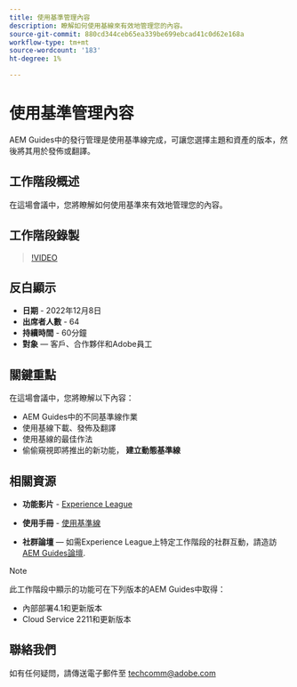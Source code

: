 ```yaml
---
title: 使用基準管理內容
description: 瞭解如何使用基線來有效地管理您的內容。
source-git-commit: 880cd344ceb65ea339be699ebcad41c0d62e168a
workflow-type: tm+mt
source-wordcount: '183'
ht-degree: 1%

---
```


# 使用基準管理內容

AEM Guides中的發行管理是使用基準線完成，可讓您選擇主題和資產的版本，然後將其用於發佈或翻譯。

## 工作階段概述

在這場會議中，您將瞭解如何使用基準來有效地管理您的內容。

## 工作階段錄製

>[!VIDEO](https://video.tv.adobe.com/v/3414172/version-management-release-management-baseline?quality=12&learn=on)

## 反白顯示

- **日期** - 2022年12月8日
- **出席者人數** - 64
- **持續時間** - 60分鐘
- **對象**  — 客戶、合作夥伴和Adobe員工

## 關鍵重點

在這場會議中，您將瞭解以下內容：
- AEM Guides中的不同基準線作業
- 使用基線下載、發佈及翻譯
- 使用基線的最佳作法
- 偷偷窺視即將推出的新功能， **建立動態基準線**

## 相關資源

- **功能影片** -  [Experience League](https://experienceleague.adobe.com/docs/experience-manager-guides-learn/videos/advanced-user-guide/overview.html?lang=en)

- **使用手冊** - [使用基準線](https://help.adobe.com/en_US/xml-documentation-for-adobe-experience-manager/index.html#t=DXML-master-map%2Fgenerate-output-use-baseline-for-publishing.html)

- **社群論壇**  — 如需Experience League上特定工作階段的社群互動，請造訪 [AEM Guides論壇](https://experienceleaguecommunities.adobe.com/t5/experience-manager-guides/bd-p/xml-documentation-discussions).

>[!NOTE]
>
>此工作階段中顯示的功能可在下列版本的AEM Guides中取得：
> - 內部部署4.1和更新版本
> - Cloud Service 2211和更新版本

## 聯絡我們

如有任何疑問，請傳送電子郵件至 <techcomm@adobe.com>
